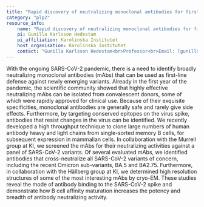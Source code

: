 ```yaml
---
title: "Rapid discovery of neutralizing monoclonal antibodies for first line defense"
category: "plp2"
resource_info:
    name: "Rapid discovery of neutralizing monoclonal antibodies for first line defense"
    pi: Gunilla Karlsson Hedestam
    pi_affiliation: Karolinska Institutet
    host_organisation: Karolinska Institutet
    contact: "Gunilla Karlsson Hedestam<br>Professor<br>Email: [gunilla.karlsson.hedestam@ki.se](mailto:gunilla.karlsson.hedestam@ki.se)"
---
```


With the ongoing SARS-CoV-2 pandemic, there is a need to identify broadly neutralizing monoclonal antibodies (mAbs) that can be used as first-line defense against newly emerging variants. Already in the first year of the pandemic, the scientific community showed that highly effective neutralizing mAbs can be isolated from convalescent donors, some of which were rapidly approved for clinical use. Because of their exquisite specificities, monoclonal antibodies are generally safe and rarely give side effects. Furthermore, by targeting conserved epitopes on the virus spike, antibodies that resist changes in the virus can be identified. We recently developed a high throughput technique to clone large numbers of human antibody heavy and light chains from single-sorted memory B cells, for subsequent expression in mammalian cells. In collaboration with the Murrell group at KI, we screened the mAbs for their neutralizing activities against a panel of SARS-CoV-2 variants. Of several evaluated mAbs, we identified antibodies that cross-neutralize all SARS-CoV-2 variants of concern, including the recent Omicron sub-variants, BA.5 and BA2.75. Furthermore, in collaboration with the Hällberg group at KI, we determined high resolution structures of some of the most interesting mAbs by cryo-EM. These studies reveal the mode of antibody binding to the SARS-CoV-2 spike and demonstrate how B cell affinity maturation increases the potency and breadth of antibody neutralizing activity.
